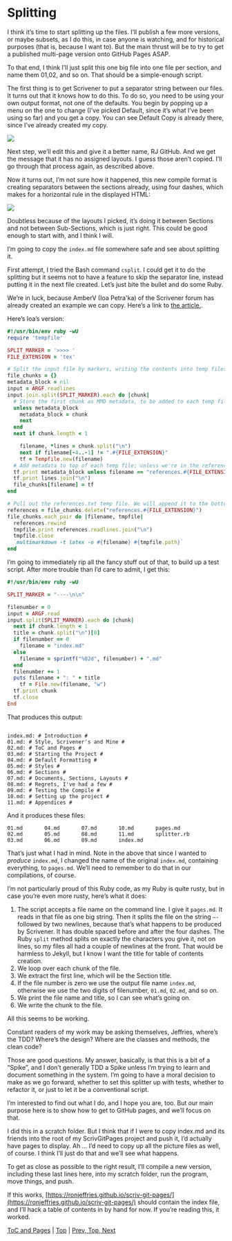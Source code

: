 # Splitting #

I think it’s time to start splitting up the files. I’ll publish a few more versions, or maybe subsets, as I do this, in case anyone is watching, and for historical purposes (that is, because I want to). But the main thrust will be to try to get a published multi-page version onto GitHub Pages ASAP.

To that end, I think I’ll just split this one big file into one file per section, and name them 01,02, and so on. That should be a simple-enough script.

The first thing is to get Scrivener to put a separator string between our files. It turns out that it knows how to do this. To do so, you need to be using your own output format, not one of the defaults. You begin by popping up a menu on the one to change (I’ve picked Default, since it’s what I’ve been using so far) and you get a copy. You can see Default Copy is already there, since I’ve already created my copy. 

![][ScreenShot2018-06-17at64119AM]

Next step, we’ll edit this and give it a better name, RJ GitHub. And we get the message that it has no assigned layouts. I guess those aren’t copied. I’ll go through that process again, as described above.

Now it turns out, I’m not sure how it happened, this new compile format is creating separators between the sections already, using four dashes, which makes for a horizontal rule in the displayed HTML:


![][ScreenShot2018-06-17at70530AM]

Doubtless because of the layouts I picked, it’s doing it between Sections and not between Sub-Sections, which is just right. This could be good enough to start with, and I think I will. 

I’m going to copy the `index.md` file somewhere safe and see about splitting it.

First attempt, I tried the Bash command `csplit`. I could get it to do the splitting but it seems not to have a feature to skip the separator line, instead putting it in the next file created. Let’s just bite the bullet and do some Ruby. 

We’re in luck, because AmberV (Ioa Petra'ka) of the Scrivener forum has already created an example we can copy. Here’s a link to [the article.](https://www.literatureandlatte.com/forum/viewtopic.php?f=2&t=52114&p=266283#p266283).

Here’s Ioa’s version:

```Ruby
#!/usr/bin/env ruby -wU
require 'tempfile'

SPLIT_MARKER = '>>>> '
FILE_EXTENSION = 'tex'

# Split the input file by markers, writing the contents into temp files. Access temp file with file_chunk['name_of_file.txt']
file_chunks = {}
metadata_block = nil
input = ARGF.readlines
input.join.split(SPLIT_MARKER).each do |chunk|
  # Store the first chunk as MMD metadata, to be added to each temp file
  unless metadata_block
    metadata_block = chunk
    next
  end
  next if chunk.length < 1

	filename, *lines = chunk.split("\n")
	next if filename[-4..-1] != ".#{FILE_EXTENSION}"
	tf = Tempfile.new(filename)
  # Add metadata to top of each temp file; unless we're in the reference list
  tf.print metadata_block unless filename == "references.#{FILE_EXTENSION}"
  tf.print lines.join("\n")
  file_chunks[filename] = tf
end

# Pull out the references.txt temp file. We will append it to the bottom of each document that we process. It contains figure and footnote references. Pandoc will ignore any that do not apply to the section, so this can be done blindly.
references = file_chunks.delete("references.#{FILE_EXTENSION}")
file_chunks.each_pair do |filename, tmpfile|
  references.rewind
  tmpfile.print references.readlines.join("\n")
  tmpfile.close
  `multimarkdown -t latex -o #{filename} #{tmpfile.path}`
end
```

I’m going to immediately rip all the fancy stuff out of that, to build up a test script. After more trouble than I’d care to admit, I get this:

```Ruby
#!/usr/bin/env ruby -wU

SPLIT_MARKER = "----\n\n"

filenumber = 0
input = ARGF.read
input.split(SPLIT_MARKER).each do |chunk|
  next if chunk.length < 1
  title = chunk.split("\n")[0]
  if filenumber == 0
    filename = "index.md"
  else
    filename = sprintf("%02d", filenumber) + ".md"
  end
  filenumber += 1
  puts filename + ": " + title
	tf = File.new(filename, "w")
  tf.print chunk
  tf.close
End
```

That produces this output:

```

index.md: # Introduction #
01.md: # Style, Scrivener's and Mine #
02.md: # ToC and Pages #
03.md: # Starting the Project #
04.md: # Default Formatting #
05.md: # Styles #
06.md: # Sections #
07.md: # Documents, Sections, Layouts #
08.md: # Regrets, I've had a few #
09.md: # Testing the Compile #
10.md: # Setting up the project #
11.md: # Appendices #
```

And it produces these files:

```Widebody2:ScrivGitPagesScratch ron$ ls
01.md		04.md		07.md		10.md		pages.md
02.md		05.md		08.md		11.md		splitter.rb
03.md		06.md		09.md		index.md
```

That’s just what I had in mind. Note in the above that since I wanted to *produce* `index.md`, I changed the name of the original `index.md`, containing everything, to `pages.md`. We’ll need to remember to do that in our compilations, of course.

I’m not particularly proud of this Ruby code, as my Ruby is quite rusty, but in case you’re even more rusty, here’s what it does:

1. The script accepts a file name on the command line. I give it `pages.md`. It reads in that file as one big string. Then it splits the file on the string `—-` followed by two newlines, because that’s what happens to be produced by Scrivener. It has double spaced before and after the four dashes. The Ruby `split` method splits on exactly the characters you give it, not on lines, so my files all had a couple of newlines at the front. That would be harmless to Jekyll, but I know I want the title for table of contents creation.
2. We loop over each chunk of the file.
3. We extract the first line, which will be the Section title.
4. If the file number is zero we use the output file name `index.md`, otherwise we use the two digits of filenumber, `01.md`, `02.md`, and so on. 
5. We print the file name and title, so I can see what’s going on.
6. We write the chunk to the file.

All this seems to be working. 

Constant readers of my work may be asking themselves, Jeffries, where’s the TDD? Where’s the design? Where are the classes and methods, the clean code?

Those are good questions. My answer, basically, is that this is a bit of a “Spike”, and I don’t generally TDD a Spike unless I’m trying to learn and document something in the system. I’m going to have a moral decision to make as we go forward, whether to set this splitter up with tests, whether to refactor it, or just to let it be a conventional script. 

I’m interested to find out what I do, and I hope you are, too. But our main purpose here is to show how to get to GitHub pages, and we’ll focus on that. 

I did this in a scratch folder. But I think that if I were to copy index.md and its friends into the root of my ScrivGitPages project and push it, I’d actually have pages to display. Ah … I’d need to copy up all the picture files as well, of course. I think I’ll just do that and we’ll see what happens. 

To get as close as possible to the right result, I’ll compile a new version, including these last lines here, into my scratch folder, run the program, move things, and push. 

If this works, [https://ronjeffries.github.io/scriv-git-pages/](https://ronjeffries.github.io/scriv-git-pages/) should contain the index file, and I’ll hack a table of contents in by hand for now. If you’re reading this, it worked.







[ToC and Pages](10.html) | [Top](index.html) | [Prev, Top, Next](12.html)




[ScreenShot2018-06-17at54341AM]: ScreenShot2018-06-17at54341AM.png

[ScreenShot2018-06-15at34845AM]: ScreenShot2018-06-15at34845AM.png

[ScreenShot2018-06-15at35655AM]: ScreenShot2018-06-15at35655AM.png

[ScreenShot2018-06-15at35933AM]: ScreenShot2018-06-15at35933AM.png

[ScreenShot2018-06-15at41513AM]: ScreenShot2018-06-15at41513AM.png

[ScreenShot2018-06-15at43151AM]: ScreenShot2018-06-15at43151AM.png

[ScreenShot2018-06-15at43300AM]: ScreenShot2018-06-15at43300AM.png

[ScreenShot2018-06-15at43419AM]: ScreenShot2018-06-15at43419AM.png

[ScreenShot2018-06-15at43550AM]: ScreenShot2018-06-15at43550AM.png

[ScreenShot2018-06-15at45351AM]: ScreenShot2018-06-15at45351AM.png

[ScreenShot2018-06-15at45543AM]: ScreenShot2018-06-15at45543AM.png

[ScreenShot2018-06-15at50722AM]: ScreenShot2018-06-15at50722AM.png

[ScreenShot2018-06-15at51250AM]: ScreenShot2018-06-15at51250AM.png

[ScreenShot2018-06-15at51454AM]: ScreenShot2018-06-15at51454AM.png

[ScreenShot2018-06-15at92421AM]: ScreenShot2018-06-15at92421AM.png

[ScreenShot2018-06-15at95953AM]: ScreenShot2018-06-15at95953AM.png

[ScreenShot2018-06-16at74710AM]: ScreenShot2018-06-16at74710AM.png

[ScreenShot2018-06-17at64119AM]: ScreenShot2018-06-17at64119AM.png

[ScreenShot2018-06-17at70530AM]: ScreenShot2018-06-17at70530AM.png

[ScreenShot2018-06-17at81328PM]: ScreenShot2018-06-17at81328PM.png

[ScreenShot2018-06-18at94526AM]: ScreenShot2018-06-18at94526AM.png

[ScreenShot2018-06-19at80328PM]: ScreenShot2018-06-19at80328PM.png

[ScreenShot2018-06-17at60628AM]: ScreenShot2018-06-17at60628AM.png

[ScreenShot2018-06-22at101952AM]: ScreenShot2018-06-22at101952AM.png

[ScreenShot2018-06-22at102316AM]: ScreenShot2018-06-22at102316AM.png

[ScreenShot2018-06-22at103031AM]: ScreenShot2018-06-22at103031AM.png

[ScreenShot2018-06-22at103054AM]: ScreenShot2018-06-22at103054AM.png

[ScreenShot2018-06-22at103500AM]: ScreenShot2018-06-22at103500AM.png

[ScreenShot2018-06-22at104957AM]: ScreenShot2018-06-22at104957AM.png

[ScreenShot2018-06-22at110544AM]: ScreenShot2018-06-22at110544AM.png

